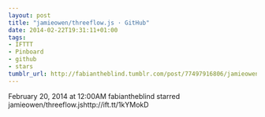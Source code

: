 ```yaml
---
layout: post
title: "jamieowen/threeflow.js · GitHub"
date: 2014-02-22T19:31:11+01:00
tags:
- IFTTT
- Pinboard
- github
- stars
tumblr_url: http://fabiantheblind.tumblr.com/post/77497916806/jamieowen-threeflow-js-github
---
```

February 20, 2014 at 12:00AM
fabiantheblind starred jamieowen/threeflow.jshttp://ift.tt/1kYMokD
